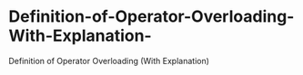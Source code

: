 # Definition-of-Operator-Overloading-With-Explanation-
Definition of Operator Overloading (With Explanation)
